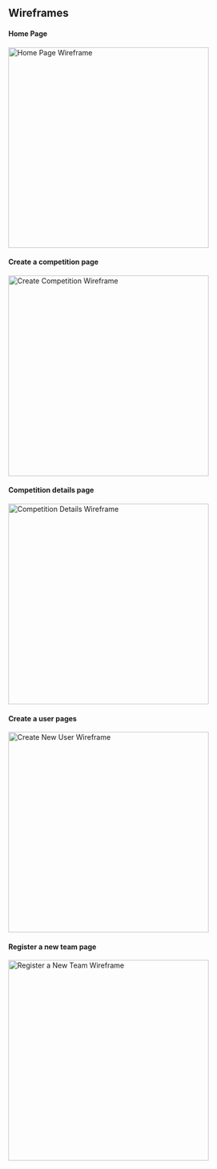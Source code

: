 ## Wireframes

#### Home Page

<img src="https://user-images.githubusercontent.com/56813989/77044202-47a6b880-69bf-11ea-87d3-e85ae85c4e00.png" alt="Home Page Wireframe" height="400px">

#### Create a competition page

<img src="https://user-images.githubusercontent.com/56813989/77044209-4b3a3f80-69bf-11ea-9b08-12602e60fd32.png" alt="Create Competition Wireframe" height="400px">

#### Competition details page

<img src="https://user-images.githubusercontent.com/56813989/77044206-49707c00-69bf-11ea-821e-8e05a7a421c9.png" alt="Competition Details Wireframe" height="400px">

#### Create a user pages

<img src="https://user-images.githubusercontent.com/56813989/77044207-4aa1a900-69bf-11ea-9a95-a75d57a14fed.png" alt="Create New User Wireframe" height="400px">

#### Register a new team page

<img src="https://user-images.githubusercontent.com/56813989/77044212-4bd2d600-69bf-11ea-9abc-3df9ebbb08a4.png" alt="Register a New Team Wireframe" height="400px">
